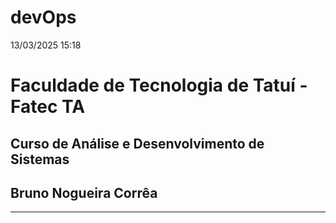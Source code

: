 # devOps
13/03/2025 15:18

# Faculdade de Tecnologia de Tatuí - Fatec TA
## Curso de Análise e Desenvolvimento de Sistemas
## Bruno Nogueira Corrêa
 
---
